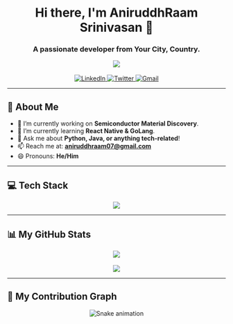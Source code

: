 <div align="center">

<h1> Hi there, I'm AniruddhRaam Srinivasan 👋 </h1>

<h3>A passionate developer from Your City, Country.</h3>

<a href="https://github.com/Aniruddhraam">
  <img align="center" src="https://readme-typing-svg.herokuapp.com?font=JetBrains+Mono&size=25&duration=4000&color=33FF33&center=true&vCenter=true&width=800&lines=Always+learning+and+exploring+new+technologies.;Building+cool+stuff+with+code.;Coffee-fueled+bug+squasher.☕" />
</a>

</div>

<br/>

<div align="center">
  <a href="https://www.linkedin.com/in/aniruddhraam-srinivasan">
    <img src="https://img.shields.io/badge/LinkedIn-0077B5?style=for-the-badge&logo=linkedin&logoColor=white" alt="LinkedIn"/>
  </a>
  <a href="https://x.com/AniruddhRaam07">
    <img src="https://img.shields.io/badge/Twitter-1DA1F2?style=for-the-badge&logo=twitter&logoColor=white" alt="Twitter"/>
  </a>
  <a href="mailto:aniruddhraam07@gmail.com">
    <img src="https://img.shields.io/badge/Gmail-D14836?style=for-the-badge&logo=gmail&logoColor=white" alt="Gmail"/>
  </a>
</div>

---

## 🚀 About Me

- 🔭 I’m currently working on **Semiconductor Material Discovery**.
- 🌱 I’m currently learning **React Native & GoLang**.
- 💬 Ask me about **Python, Java, or anything tech-related**!
- 📫 Reach me at: **aniruddhraam07@gmail.com**
- 😄 Pronouns: **He/Him**

---

## 💻 Tech Stack

<div align="center">
  <a href="https://skillicons.dev">
    <img src="https://skillicons.dev/icons?i=js,java,py,go,scala,c,html,css,tailwind,react,angular,mysql,tensorflow,matlab,git,github,linux,bash,windows,md&perline=10" />
  </a>
</div>

---
## 📊 My GitHub Stats

<div align="center">
  <a href="https://github.com/anuraghazra/github-readme-stats">
    <img align="center" src="https://github-readme-stats.vercel.app/api?username=Aniruddhraam&show_icons=true&theme=dracula&count_private=true&include_all_commits=true" />
  </a>
  <br/><br/>
  <a href="https://github.com/anuraghazra/github-readme-stats">
    <img align="center" src="https://github-readme-stats.vercel.app/api/top-langs/?username=Aniruddhraam&layout=compact&theme=dracula" />
  </a>
</div>

---

## 🐍 My Contribution Graph

<div align="center">
  <img src="https://raw.githubusercontent.com/Aniruddhraam/Aniruddhraam/dist/snake.svg" alt="Snake animation">
</div>

